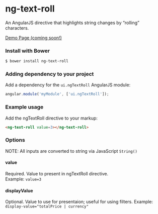 # ng-text-roll
An AngularJS directive that highlights string changes by “rolling” characters.

<a href="http://daveteply.github.io/ng-text-roll/dist">Demo Page (coming soon!)</a>

### Install with Bower
```sh
$ bower install ng-text-roll
```

### Adding dependency to your project
Add a dependency for the `ui.ngTextRoll` AngularJS module:

```js
angular.module('myModule', ['ui.ngTextRoll']);
```

### Example usage
Add the ngTextRoll directive to your markup:
```html
<ng-text-roll value=3></ng-text-roll>
```

### Options
NOTE: All inputs are converted to string via JavaScript ``` String() ```
#### value
Required.  Value to present in ngTextRoll directive.  
Example: ```value=3 ```
#### displayValue
Optional.  Value to use for presentaion; useful for using filters.
Example: ``` display-value="totalPrice | currency" ```
